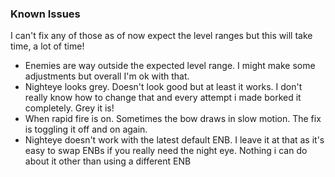 ### Known Issues

I can't fix any of those as of now expect the level ranges but this will take time, a lot of time!

- Enemies are way outside the expected level range. I might make some adjustments but overall I'm ok with that.
- Nighteye looks grey. Doesn't look good but at least it works. I don't really know how to change that and every attempt i made borked it completely. Grey it is!
- When rapid fire is on. Sometimes the bow draws in slow motion. The fix is toggling it off and on again.
- Nighteye doesn't work with the latest default ENB. I leave it at that as it's easy to swap ENBs if you really need the night eye. Nothing i can do about it other than using a different ENB
